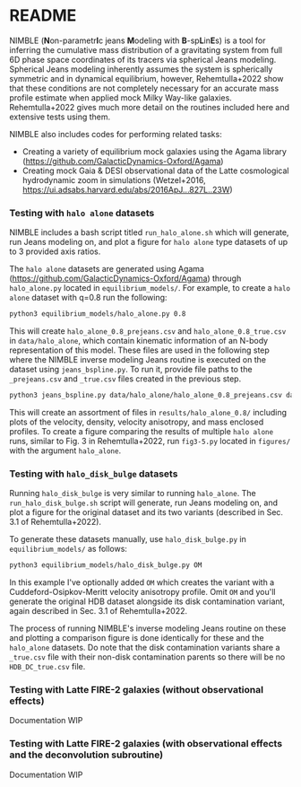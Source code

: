 # README

NIMBLE (**N**on-parametr**I**c jeans **M**odeling with **B**-sp**L**in**E**s) is a tool for inferring the cumulative mass distribution of a gravitating system from full 6D phase space coordinates of its tracers via spherical Jeans modeling. Spherical Jeans modeling inherently assumes the system is spherically symmetric and in dynamical equilibrium, however, Rehemtulla+2022 show that these conditions are not completely necessary for an accurate mass profile estimate when applied mock Milky Way-like galaxies. Rehemtulla+2022 gives much more detail on the routines included here and extensive tests using them.  

NIMBLE also includes codes for performing related tasks:

- Creating a variety of equilibrium mock galaxies using the Agama library (https://github.com/GalacticDynamics-Oxford/Agama)
- Creating mock Gaia & DESI observational data of the Latte cosmological hydrodynamic zoom in simulations (Wetzel+2016, https://ui.adsabs.harvard.edu/abs/2016ApJ...827L..23W)

### Testing with `halo alone` datasets

NIMBLE includes a bash script titled `run_halo_alone.sh` which will generate, run Jeans modeling on, and plot a figure for `halo alone` type datasets of up to 3 provided axis ratios.

The `halo alone` datasets are generated using Agama (https://github.com/GalacticDynamics-Oxford/Agama) through `halo_alone.py` located in `equilibrium_models/`. For example, to create a `halo alone` dataset with q=0.8 run the following:

```bash
python3 equilibrium_models/halo_alone.py 0.8
```

This will create `halo_alone_0.8_prejeans.csv` and `halo_alone_0.8_true.csv` in `data/halo_alone`, which contain kinematic information of an N-body representation of this model. These files are used in the following step where the NIMBLE inverse modeling Jeans routine is executed on the dataset using `jeans_bspline.py`. To run it, provide file paths to the `_prejeans.csv`  and `_true.csv` files created in the previous step.

```bash
python3 jeans_bspline.py data/halo_alone/halo_alone_0.8_prejeans.csv data/halo_alone/halo_alone_0.8_true.csv
```

This will create an assortment of files in `results/halo_alone_0.8/` including plots of the velocity, density, velocity anisotropy, and mass enclosed profiles. To create a figure comparing the results of multiple `halo alone` runs, similar to Fig. 3 in Rehemtulla+2022, run `fig3-5.py` located in `figures/` with the argument `halo_alone`.

### Testing with `halo_disk_bulge` datasets

Running `halo_disk_bulge` is very similar to running `halo_alone`. The `run_halo_disk_bulge.sh` script will generate, run Jeans modeling on, and plot a figure for the original dataset and its two variants (described in Sec. 3.1 of Rehemtulla+2022). 

To generate these datasets manually, use `halo_disk_bulge.py` in `equilibrium_models/` as follows:

```bash
python3 equilibrium_models/halo_disk_bulge.py OM
```

In this example I've optionally added `OM` which creates the variant with a Cuddeford-Osipkov-Meritt velocity anisotropy profile. Omit `OM` and you'll generate the original HDB dataset alongside its disk contamination variant, again described in Sec. 3.1 of Rehemtulla+2022.

The process of running NIMBLE's inverse modeling Jeans routine on these and plotting a comparison figure is done identically for these and the `halo_alone` datasets. Do note that the disk contamination variants share a `_true.csv` file with their non-disk contamination parents so there will be no `HDB_DC_true.csv` file.



### Testing with Latte FIRE-2 galaxies (without observational effects)

Documentation WIP

### Testing with Latte FIRE-2 galaxies (with observational effects and the deconvolution subroutine)

Documentation WIP
